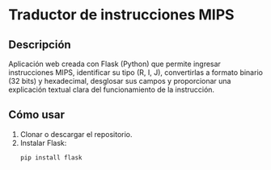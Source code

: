 # Traductor de instrucciones MIPS

## Descripción

Aplicación web creada con Flask (Python) que permite ingresar instrucciones MIPS, identificar su tipo (R, I, J), convertirlas a formato binario (32 bits) y hexadecimal, desglosar sus campos y proporcionar una explicación textual clara del funcionamiento de la instrucción.

## Cómo usar

1. Clonar o descargar el repositorio.
2. Instalar Flask:  
   ```bash
   pip install flask

